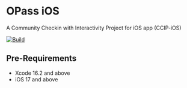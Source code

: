 # OPass iOS

A Community Checkin with Interactivity Project for iOS app (CCIP-iOS)

[![Build](https://github.com/CCIP-App/CCIP-iOS/actions/workflows/build.yml/badge.svg?branch=next)](https://github.com/CCIP-App/CCIP-iOS/actions/workflows/build.yml)

## Pre-Requirements

* Xcode 16.2 and above
* iOS 17 and above
